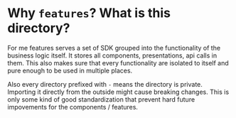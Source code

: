 # Why `features`? What is this directory?

For me features serves a set of SDK grouped into the functionality of the business logic itself. It stores all components, presentations, api calls in them. This also makes sure that every functionality are isolated to itself and pure enough to be used in multiple places.

Also every directory prefixed with `-` means the directory is private. Importing it directly from the outside might cause breaking changes. This is only some kind of good standardization that prevent hard future impovements for the components / features.
